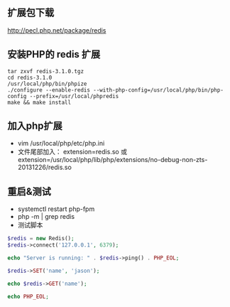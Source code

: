 ## 扩展包下载
http://pecl.php.net/package/redis

## 安装PHP的 redis 扩展
```
tar zxvf redis-3.1.0.tgz
cd redis-3.1.0
/usr/local/php/bin/phpize
./configure --enable-redis --with-php-config=/usr/local/php/bin/php-config --prefix=/usr/local/phpredis
make && make install
```
## 加入php扩展
- vim /usr/local/php/etc/php.ini
- 文件尾部加入： extension=redis.so 或 extension=/usr/local/php/lib/php/extensions/no-debug-non-zts-20131226/redis.so

## 重启&测试
- systemctl restart php-fpm
- php -m | grep redis
- 测试脚本
```php
$redis = new Redis();
$redis->connect('127.0.0.1', 6379);

echo "Server is running: " . $redis->ping() . PHP_EOL;

$redis->SET('name', 'jason');

echo $redis->GET('name');

echo PHP_EOL;
```
